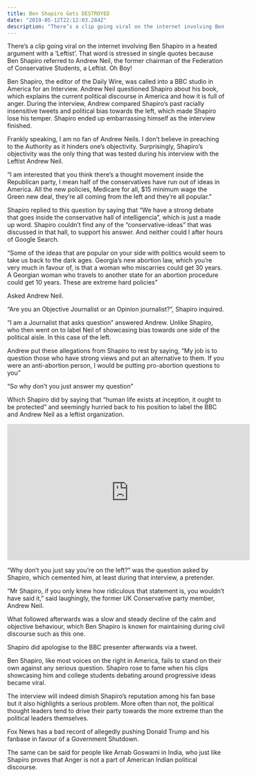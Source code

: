 ```yaml
---
title: Ben Shapiro Gets DESTROYED
date: "2019-05-12T22:12:03.284Z"
description: "There’s a clip going viral on the internet involving Ben Shapiro in a heated argument with a ‘Leftist’. That word is stressed in single quotes because Ben Shapiro referred to Andrew Neil, ..."
---
```


There’s a clip going viral on the internet involving Ben Shapiro in a heated argument with a ‘Leftist’. That word is stressed in single quotes because Ben Shapiro referred to Andrew Neil, the former chairman of the Federation of Conservative Students, a Leftist. Oh Boy!


Ben Shapiro, the editor of the Daily Wire, was called into a BBC studio in America for an Interview. Andrew Neil questioned Shapiro about his book, which explains the current political discourse in America and how it is full of anger. During the interview, Andrew compared Shapiro’s past racially insensitive tweets and political bias towards the left, which made Shapiro lose his temper. Shapiro ended up embarrassing himself as the interview finished.

Frankly speaking, I am no fan of Andrew Neils. I don’t believe in preaching to the Authority as it hinders one’s objectivity. Surprisingly, Shapiro’s objectivity was the only thing that was tested during his interview with the Leftist Andrew Neil.

“I am interested that you think there’s a thought movement inside the Republican party, I mean half of the conservatives have run out of ideas in America. All the new policies, Medicare for all, $15 minimum wage the Green new deal, they’re all coming from the left and they’re all popular.”

Shapiro replied to this question by saying that “We have a strong debate that goes inside the conservative hall of intelligencia”, which is just a made up word. Shapiro couldn’t find any of the “conservative-ideas” that was discussed in that hall, to support his answer. And neither could I after hours of Google Search.

“Some of the ideas that are popular on your side with politics would seem to take us back to the dark ages. Georgia’s new abortion law, which you’re very much in favour of, is that a woman who miscarries could get 30 years. A Georgian woman who travels to another state for an abortion procedure could get 10 years. These are extreme hard policies”

Asked Andrew Neil.

“Are you an Objective Journalist or an Opinion journalist?”, Shapiro inquired.

“I am a Journalist that asks question” answered Andrew. Unlike Shapiro, who then went on to label Neil of showcasing bias towards one side of the political aisle. In this case of the left.

Andrew put these allegations from Shapiro to rest by saying, “My job is to question those who have strong views and put an alternative to them. If you were an anti-abortion person, I would be putting pro-abortion questions to you”

“So why don’t you just answer my question”

Which Shapiro did by saying that “human life exists at inception, it ought to be protected” and seemingly hurried back to his position to label the BBC and Andrew Neil as a leftist organization.

<!-- [![Andrew Neil 'destroys' Ben Shapiro in BBC interview](./Andrew-Neil-destroys-Ben-Shapiro-in-BBC-interview.png)](https://youtu.be/PRF3r3zUGqk) -->

<iframe width="560" height="315" src="https://www.youtube.com/embed/PRF3r3zUGqk" frameborder="0" allow="accelerometer; autoplay; encrypted-media; gyroscope; picture-in-picture" allowfullscreen></iframe>

“Why don’t you just say you’re on the left?” was the question asked by Shapiro, which cemented him, at least during that interview, a pretender.

“Mr Shapiro, if you only knew how ridiculous that statement is, you wouldn’t have said it,” said laughingly, the former UK Conservative party member, Andrew Neil.

What followed afterwards was a slow and steady decline of the calm and objective behaviour, which Ben Shapiro is known for maintaining during civil discourse such as this one.

Shapiro did apologise to the BBC presenter afterwards via a tweet.

Ben Shapiro, like most voices on the right in America, fails to stand on their own against any serious question. Shapiro rose to fame when his clips showcasing him and college students debating around progressive ideas became viral.

The interview will indeed dimish Shapiro’s reputation among his fan base but it also highlights a serious problem. More often than not, the political thought leaders tend to drive their party towards the more extreme than the political leaders themselves.

Fox News has a bad record of allegedly pushing Donald Trump and his fanbase in favour of a Government Shutdown.

The same can be said for people like Arnab Goswami in India, who just like Shapiro proves that Anger is not a part of American Indian political discourse.